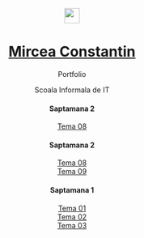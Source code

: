 <p align="center">
  <img align="center" height=30px src='https://i.imgur.com/sXGX7wA.png'>
  <h1 align="center" ><a href="https://miualinionut.github.io/siit_06/Constantin.Mircea/">Mircea Constantin</a></h1>
  <p align="center" >Portfolio</p>
</p>

<p align="center">
  <p align="center">Scoala Informala de IT</p>

</p>
<div  align="center">
  <h4 bgcolor="grey" align="center">Saptamana <span>2</span></h4>
  <a href="https://miualinionut.github.io/siit_06/Constantin.Mircea/s3/index.html">Tema 08</a><br>

  <h4 bgcolor="grey" align="center">Saptamana <span>2</span></h4>
  <a href="https://miualinionut.github.io/siit_06/Constantin.Mircea/s2/t08/index.html">Tema 08</a><br>
  <a href="https://miualinionut.github.io/siit_06/Constantin.Mircea/s2/t09/index.html">Tema 09</a>

  <h4 bgcolor="grey" align="center">Saptamana <span>1</span></h4>
  <a href="https://miualinionut.github.io/siit_06/Constantin.Mircea/s1/t01/index.html">Tema 01</a><br>
  <a href="https://miualinionut.github.io/siit_06/Constantin.Mircea/s1/t02/index.html">Tema 02</a><br>
  <a href="https://miualinionut.github.io/siit_06/Constantin.Mircea/s1/t03/index.html">Tema 03</a>

</div>
